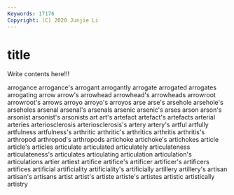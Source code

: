 ```yaml
---
Keywords: 17176
Copyright: (C) 2020 Junjie Li
---
```


# title

Write contents here!!!
 
arrogance 
arrogance's
arrogant 
arrogantly 
arrogate 
arrogated 
arrogates 
arrogating 
arrow 
arrow's 
arrowhead 
arrowhead's
arrowheads 
arrowroot 
arrowroot's 
arrows 
arroyo 
arroyo's 
arroyos 
arse 
arse's 
arsehole
arsehole's 
arseholes 
arsenal 
arsenal's 
arsenals 
arsenic 
arsenic's 
arses 
arson 
arson's
arsonist 
arsonist's 
arsonists 
art 
art's 
artefact 
artefact's 
artefacts 
arterial 
arteries
arteriosclerosis 
arteriosclerosis's 
artery 
artery's 
artful 
artfully 
artfulness 
artfulness's 
arthritic 
arthritic's
arthritics 
arthritis 
arthritis's 
arthropod 
arthropod's 
arthropods 
artichoke 
artichoke's 
artichokes 
article
article's 
articles 
articulate 
articulated 
articulately 
articulateness 
articulateness's 
articulates 
articulating 
articulation
articulation's 
articulations 
artier 
artiest 
artifice 
artifice's 
artificer 
artificer's 
artificers 
artifices
artificial 
artificiality 
artificiality's 
artificially 
artillery 
artillery's 
artisan 
artisan's 
artisans 
artist
artist's 
artiste 
artiste's 
artistes 
artistic 
artistically 
artistry 
